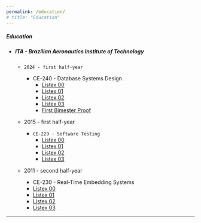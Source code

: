 ```yaml
---
permalink: /education/
# title: "Education"
---
```


##### __Education__
- ##### ITA - Brazilian Aeronautics Institute of Technology
  - ```2024 - first half-year```
    - CE-240 - Database Systems Design
      - [Listex 00](https://stra-uss.github.io/assets/ita/ce-240/listex00.pdf)
      - [Listex 01](https://stra-uss.github.io/assets/ita/ce-240/listex01.pdf)
      - [Listex 02](https://stra-uss.github.io/assets/ita/ce-240/listex02.pdf)
      - [Listex 03](https://stra-uss.github.io/assets/ita/ce-240/listex03.pdf)
      - [First Bimester Proof](https://stra-uss.github.io/assets/ce-240-projeto-de-sistemas-de-banco-de-dados-prova-01.pdf)
        
  - 2015 - first half-year
    - ```CE-229 - Software Testing```
      - [Listex 00](https://stra-uss.github.io/assets/ita/ce-229/listex00.pdf)
      - [Listex 01](https://stra-uss.github.io/assets/ita/ce-229/listex01.pdf)
      - [Listex 02](https://stra-uss.github.io/assets/ita/ce-229/listex02.pdf)
      - [Listex 03](https://stra-uss.github.io/assets/ita/ce-229/listex03.pdf)
 
  - 2011 - second half-year 
     - CE-230 - Real-Time Embedding Systems
      - [Listex 00](https://stra-uss.github.io/assets/ita/ce-230/listex00.pdf)
      - [Listex 01](https://stra-uss.github.io/assets/ita/ce-230/listex01.pdf)
      - [Listex 02](https://stra-uss.github.io/assets/ita/ce-230/listex02.pdf)
      - [Listex 03](https://stra-uss.github.io/assets/ita/ce-230/listex03.pdf)
---
